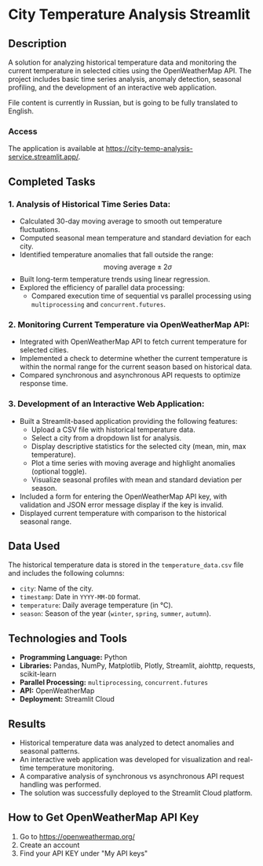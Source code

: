 # City Temperature Analysis Streamlit

## Description

A solution for analyzing historical temperature data and monitoring the current temperature in selected cities using the OpenWeatherMap API. The project includes basic time series analysis, anomaly detection, seasonal profiling, and the development of an interactive web application.

File content is currently in Russian, but is going to be fully translated to English.

### Access

The application is available at https://city-temp-analysis-service.streamlit.app/.

## Completed Tasks

### 1. Analysis of Historical Time Series Data:
- Calculated 30-day moving average to smooth out temperature fluctuations.
- Computed seasonal mean temperature and standard deviation for each city.
- Identified temperature anomalies that fall outside the range:  
  $$ \text{moving average} \pm 2\sigma $$
- Built long-term temperature trends using linear regression.
- Explored the efficiency of parallel data processing:
  - Compared execution time of sequential vs parallel processing using `multiprocessing` and `concurrent.futures`.

### 2. Monitoring Current Temperature via OpenWeatherMap API:
- Integrated with OpenWeatherMap API to fetch current temperature for selected cities.
- Implemented a check to determine whether the current temperature is within the normal range for the current season based on historical data.
- Compared synchronous and asynchronous API requests to optimize response time.

### 3. Development of an Interactive Web Application:
- Built a Streamlit-based application providing the following features:
  - Upload a CSV file with historical temperature data.
  - Select a city from a dropdown list for analysis.
  - Display descriptive statistics for the selected city (mean, min, max temperature).
  - Plot a time series with moving average and highlight anomalies (optional toggle).
  - Visualize seasonal profiles with mean and standard deviation per season.
- Included a form for entering the OpenWeatherMap API key, with validation and JSON error message display if the key is invalid.
- Displayed current temperature with comparison to the historical seasonal range.

## Data Used

The historical temperature data is stored in the `temperature_data.csv` file and includes the following columns:
- `city`: Name of the city.
- `timestamp`: Date in `YYYY-MM-DD` format.
- `temperature`: Daily average temperature (in °C).
- `season`: Season of the year (`winter`, `spring`, `summer`, `autumn`).

## Technologies and Tools

- **Programming Language:** Python  
- **Libraries:** Pandas, NumPy, Matplotlib, Plotly, Streamlit, aiohttp, requests, scikit-learn  
- **Parallel Processing:** `multiprocessing`, `concurrent.futures`  
- **API:** OpenWeatherMap  
- **Deployment:** Streamlit Cloud

## Results

- Historical temperature data was analyzed to detect anomalies and seasonal patterns.
- An interactive web application was developed for visualization and real-time temperature monitoring.
- A comparative analysis of synchronous vs asynchronous API request handling was performed.
- The solution was successfully deployed to the Streamlit Cloud platform.

## How to Get OpenWeatherMap API Key

1. Go to https://openweathermap.org/  
2. Create an account  
3. Find your API KEY under "My API keys"
